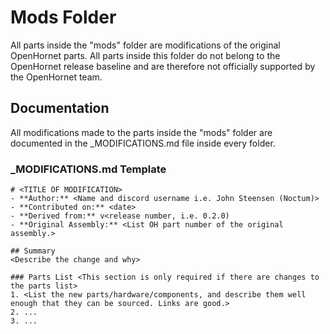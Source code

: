 # Mods Folder

All parts inside the "mods" folder are modifications of the original OpenHornet parts. All parts inside this folder do not belong to the OpenHornet release baseline and are therefore not officially supported by the OpenHornet team.

## Documentation
All modifications made to the parts inside the "mods" folder are documented in the _MODIFICATIONS.md file inside every folder.

### _MODIFICATIONS.md Template
```
# <TITLE OF MODIFICATION>
- **Author:** <Name and discord username i.e. John Steensen (Noctum)>
- **Contributed on:** <date>
- **Derived from:** v<release number, i.e. 0.2.0)
- **Original Assembly:** <List OH part number of the original assembly.>

## Summary
<Describe the change and why>

### Parts List <This section is only required if there are changes to the parts list>
1. <List the new parts/hardware/components, and describe them well enough that they can be sourced. Links are good.>
2. ...
3. ...
```